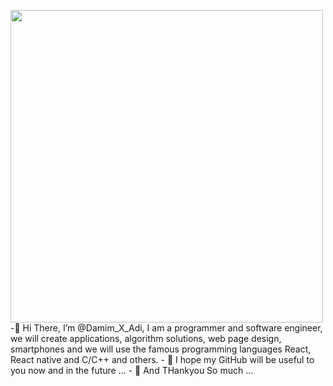 <img src="https://github.com/user-attachments/assets/0e2b770f-0a82-4e26-9d62-9d8c87718c6c" width="500" height="500"> -👋 Hi There, I’m @Damim_X_Adi, I am a programmer and software engineer, we will create applications, algorithm solutions,
                                                                                                             web page design, smartphones and we will use the famous programming languages React, React native and C/C++ and others.
                                                                                                        - 👀 I hope my GitHub will be useful to you now and in the future ...
                                                                                                        - 💞️ And THankyou So much ...
